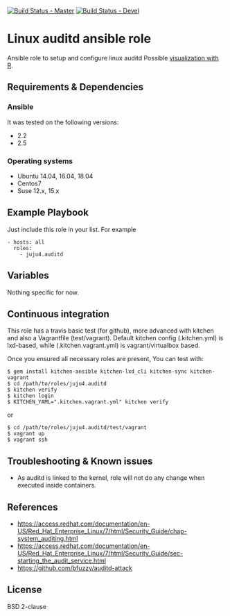 [![Build Status - Master](https://travis-ci.com/juju4/ansible-auditd.svg?branch=master)](https://travis-ci.com/juju4/ansible-auditd)
[![Build Status - Devel](https://travis-ci.com/juju4/ansible-auditd.svg?branch=devel)](https://travis-ci.com/juju4/ansible-auditd/branches)
# Linux auditd ansible role

Ansible role to setup and configure linux auditd
Possible [visualization with R](https://security-plus-data-science.blogspot.ca/2017/05/audit-record-fields-visualized.html).

## Requirements & Dependencies

### Ansible
It was tested on the following versions:
 * 2.2
 * 2.5

### Operating systems

* Ubuntu 14.04, 16.04, 18.04
* Centos7
* Suse 12.x, 15.x

## Example Playbook

Just include this role in your list.
For example

```
- hosts: all
  roles:
    - juju4.auditd
```

## Variables

Nothing specific for now.

## Continuous integration

This role has a travis basic test (for github), more advanced with kitchen and also a Vagrantfile (test/vagrant).
Default kitchen config (.kitchen.yml) is lxd-based, while (.kitchen.vagrant.yml) is vagrant/virtualbox based.

Once you ensured all necessary roles are present, You can test with:
```
$ gem install kitchen-ansible kitchen-lxd_cli kitchen-sync kitchen-vagrant
$ cd /path/to/roles/juju4.auditd
$ kitchen verify
$ kitchen login
$ KITCHEN_YAML=".kitchen.vagrant.yml" kitchen verify
```
or
```
$ cd /path/to/roles/juju4.auditd/test/vagrant
$ vagrant up
$ vagrant ssh
```

## Troubleshooting & Known issues

* As auditd is linked to the kernel, role will not do any change when executed inside containers.

## References

* https://access.redhat.com/documentation/en-US/Red_Hat_Enterprise_Linux/7/html/Security_Guide/chap-system_auditing.html
* https://access.redhat.com/documentation/en-US/Red_Hat_Enterprise_Linux/7/html/Security_Guide/sec-starting_the_audit_service.html
* https://github.com/bfuzzy/auditd-attack

## License

BSD 2-clause


